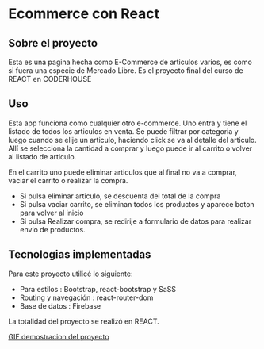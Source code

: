 # Ecommerce con React
## Sobre el proyecto
Esta es una pagina hecha como E-Commerce de articulos varios, es como si fuera una especie de Mercado Libre. Es el proyecto final del curso de REACT en CODERHOUSE

## Uso
Esta app funciona como cualquier otro e-commerce. Uno entra y tiene el listado de todos los articulos en venta. Se puede filtrar por categoria y luego cuando se elije un articulo, haciendo click se va al detalle del articulo. Allí se selecciona la cantidad a comprar y luego puede ir al carrito o volver al listado de articulo.  

En el carrito uno puede eliminar articulos que al final no va a comprar, vaciar el carrito o realizar la compra. 
* Si pulsa eliminar articulo, se descuenta del total de la compra
* Si pulsa vaciar carrito, se eliminan todos los productos y aparece boton para volver al inicio
* Si pulsa Realizar compra, se redirije a formulario de datos para realizar envio de productos. 

## Tecnologias implementadas

Para este proyecto utilicé lo siguiente:  
* Para estilos : Bootstrap, react-bootstrap y SaSS
* Routing y navegación : react-router-dom
* Base de datos : Firebase 

La totalidad del proyecto se realizó en REACT. 

[GIF demostracion del proyecto](https://drive.google.com/file/d/1MKxBve5ZUWD4TVW_aJhUirWyKQN8YT1q/view?usp=sharing)

